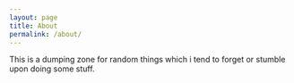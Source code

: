 ```yaml
---
layout: page
title: About
permalink: /about/
---
```


This is a dumping zone for random things which i tend to forget or stumble upon doing some stuff.